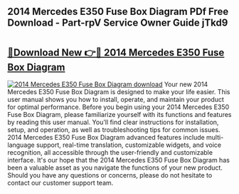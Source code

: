 ## 2014 Mercedes E350 Fuse Box Diagram PDf Free Download - Part-rpV Service Owner Guide jTkd9

# <h2><a href="http://dfrmgnq.blite.top/?on=2014+Mercedes+E350+Fuse+Box+Diagram">🔗Download New 👉🔴 2014 Mercedes E350 Fuse Box Diagram</a></h2>

[![2014 Mercedes E350 Fuse Box Diagram download](https://i.imgur.com/lujVjoI.png)](http://dfrmgnq.blite.top/?on=2014+Mercedes+E350+Fuse+Box+Diagram)
Your new 2014 Mercedes E350 Fuse Box Diagram is designed to make your life easier. This user manual shows you how to install, operate, and maintain your product for optimal performance. Before you begin using your 2014 Mercedes E350 Fuse Box Diagram, please familiarize yourself with its functions and features by reading this user manual. You'll find clear instructions for installation, setup, and operation, as well as troubleshooting tips for common issues. 2014 Mercedes E350 Fuse Box Diagram advanced features include multi-language support, real-time translation, customizable widgets, and voice recognition, all accessible through the user-friendly and customizable interface. It's our hope that the 2014 Mercedes E350 Fuse Box Diagram has been a valuable asset as you navigate the functions of your new product. Should you have any questions or concerns, please do not hesitate to contact our customer support team.
